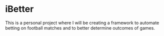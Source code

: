 # iBetter

This is a personal project where I will be creating a framework to automate betting on football matches and to better determine outcomes of games.
